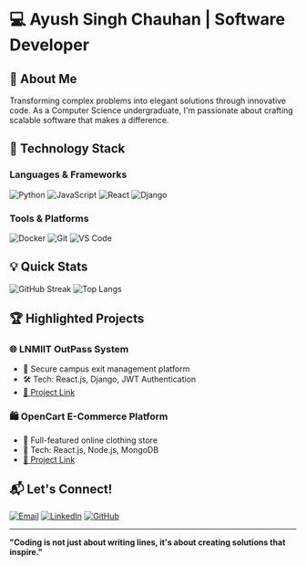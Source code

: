 # 💻 Ayush Singh Chauhan | Software Developer

## 🌟 About Me

Transforming complex problems into elegant solutions through innovative code. As a Computer Science undergraduate, I'm passionate about crafting scalable software that makes a difference.

## 🚀 Technology Stack

### Languages & Frameworks
![Python](https://img.shields.io/badge/-Python-black?style=flat-square&logo=python)
![JavaScript](https://img.shields.io/badge/-JavaScript-black?style=flat-square&logo=javascript)
![React](https://img.shields.io/badge/-React-black?style=flat-square&logo=react)
![Django](https://img.shields.io/badge/-Django-black?style=flat-square&logo=django)

### Tools & Platforms
![Docker](https://img.shields.io/badge/-Docker-black?style=flat-square&logo=docker)
![Git](https://img.shields.io/badge/-Git-black?style=flat-square&logo=git)
![VS Code](https://img.shields.io/badge/-VS%20Code-black?style=flat-square&logo=visual-studio-code)

## 💡 Quick Stats

![GitHub Streak](https://github-readme-streak-stats.herokuapp.com/?user=ayush121314&theme=dark)
![Top Langs](https://github-readme-stats.vercel.app/api/top-langs/?username=ayush121314&layout=compact&theme=dark)

## 🏆 Highlighted Projects

### 🌐 LNMIIT OutPass System
- 🔐 Secure campus exit management platform
- 🛠 Tech: React.js, Django, JWT Authentication
- [🔗 Project Link](https://outpass-zeta.vercel.app/)

### 🛍 OpenCart E-Commerce Platform
- 🚀 Full-featured online clothing store
- 🔧 Tech: React.js, Node.js, MongoDB
- [🔗 Project Link](https://opencart-sigma.vercel.app/)

## 📬 Let's Connect!

[![Email](https://img.shields.io/badge/Gmail-ayush.18.sc@gmail.com-red?style=for-the-badge&logo=gmail)](mailto:ayush.18.sc@gmail.com)
[![LinkedIn](https://img.shields.io/badge/LinkedIn-blue?style=for-the-badge&logo=linkedin)](https://www.linkedin.com/in/ayush-singh-chauhan-6a65a4249/)
[![GitHub](https://img.shields.io/badge/GitHub-black?style=for-the-badge&logo=github)](https://github.com/ayush121314)

---

**"Coding is not just about writing lines, it's about creating solutions that inspire."**
